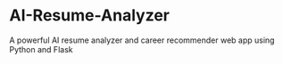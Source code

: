 # AI-Resume-Analyzer
A powerful AI resume analyzer and career recommender web app using Python and Flask
